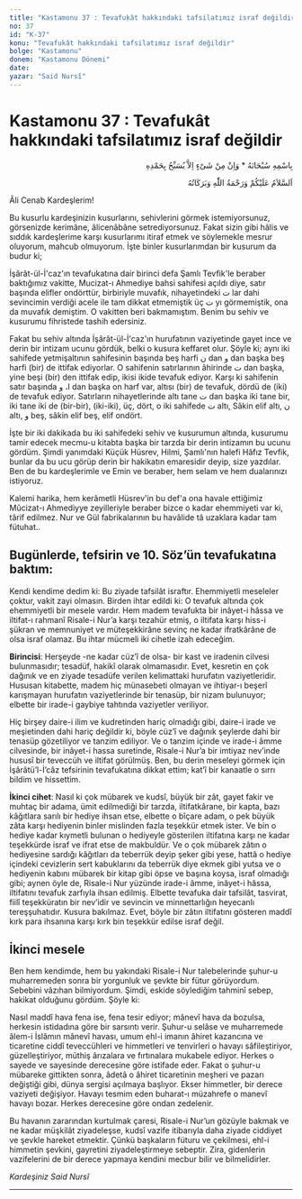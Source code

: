 ```yaml
---
title: "Kastamonu 37 : Tevafukât hakkındaki tafsilatımız israf değildir"
no: 37
id: "K-37"
konu: "Tevafukât hakkındaki tafsilatımız israf değildir"
bolge: "Kastamonu"
donem: "Kastamonu Dönemi"
date: 
yazar: "Said Nursî"
---
```


# Kastamonu 37 : Tevafukât hakkındaki tafsilatımız israf değildir

<p class="arabic" dir="rtl" title="Meal: “Subhân Allah’ın adıyla” * “Hiçbir şey yoktur ki O'nu hamd ile tesbih etmesin” [İsrâ 17:44]">بِاسْمِهِ سُبْحَانَهُ * وَاِنْ مِنْ شَىْءٍ اِلاَّ يُسَبِّحُ بِحَمْدِهِ</p>

<p class="arabic" dir="rtl" title="Meal: “Allah’ın selâmı, rahmeti ve bereketleri, üzerinize olsun.”">اَلسَّلاَمُ عَلَيْكُمْ وَرَحْمَةُ اللّٰهِ وَبَرَكَاتُهُ</p>

Âli Cenab Kardeşlerim!

Bu kusurlu kardeşinizin kusurlarını, sehivlerini görmek istemiyorsunuz, görsenizde kerimâne, âlicenâbâne setrediyorsunuz. Fakat sizin gibi hâlis ve sıddık kardeşlerime karşı kusurlarımı itiraf etmek ve söylemekle mesrur oluyorum, mahcub olmuyorum. İşte binler kusurlarımdan bir kusurum da budur ki;

İşârât-ül-İ'caz'ın tevafukatına dair birinci defa Şamlı Tevfik'le beraber baktığımız vakitte, Mucizat-ı Ahmediye bahsi sahifesi açıldı diye, satır başında elifler ondörttür, birbiriyle muvafık, nihayetindeki <span class="arabic" dir="rtl" title="">ت</span> lar dahi sevincimin verdiği acele ile tam dikkat etmemiştik üç <span class="arabic" dir="rtl" title="">ت</span> yı görmemiştik, ona da muvafık demiştim. O vakitten beri bakmamıştım. Benim bu sehiv ve kusurumu fihristede tashih edersiniz.

Fakat bu sehiv altında İşârât-ül-İ'caz'ın hurufatının vaziyetinde gayet ince ve derin bir intizam ucunu gördük, belki o kusura keffaret olur. Şöyle ki; aynı iki sahifede yetmişaltının sahifesinin başında beş harfi <span class="arabic" dir="rtl" title="">ن</span> dan <span class="arabic" dir="rtl" title="">و</span> dan başka beş harfi (bir) de ittifak ediyorlar. O sahifenin satırlarının âhirinde <span class="arabic" dir="rtl" title="">ت</span> dan başka, yine beşi (bir) den ittifak edip, ikisi ikide tevafuk ediyor. Karşı ki sahifenin satır başında <span class="arabic" dir="rtl" title="">ا، و</span> dan başka on harf var, altısı (bir) de tevafuk, dördü de (iki) de tevafuk ediyor. Satırların nihayetlerinde altı tane <span class="arabic" dir="rtl" title="">ت</span> dan başka iki tane bir, iki tane iki de (bir-bir), (iki-iki), üç, dört, o iki sahifede <span class="arabic" dir="rtl" title="">ت</span> altı, Sâkin elif altı, <span class="arabic" dir="rtl" title="">ن</span> altı, <span class="arabic" dir="rtl" title="">و</span> beş, sâkin elif beş, elif ondört.

İşte bir iki dakikada bu iki sahifedeki sehiv ve kusurumun altında, kusurumu tamir edecek mecmu-u kitabta başka bir tarzda bir derin intizamın bu ucunu gördüm. Şimdi yanımdaki Küçük Hüsrev, Hilmi, Şamlı'nın halefi Hâfız Tevfik, bunlar da bu ucu görüp derin bir hakikatın emaresidir deyip, size yazdılar. Ben de bu kardeşlerimle ve Emin ve beraber, hem selam ve hem dualarınızı istiyoruz.

Kalemi harika, hem kerâmetli Hüsrev'in bu def'a ona havale ettiğimiz Mûcizat-ı Ahmediyye zeyilleriyle beraber bizce o kadar ehemmiyeti var ki, târif edilmez. Nur ve Gül fabrikalarının bu havâlide tâ uzaklara kadar tam fütuhat..

## Bugünlerde, tefsirin ve 10. Söz’ün tevafukatına baktım:

Kendi kendime dedim ki: Bu ziyade tafsilât israftır. Ehemmiyetli meseleler çoktur, vakit zayi olmasın. Birden ihtar edildi ki: O tevafuk altında çok ehemmiyetli bir mesele vardır. Hem madem tevafukta bir inâyet-i hâssa ve iltifat-ı rahmanî Risale-i Nur’a karşı tezahür etmiş, o iltifata karşı hiss-i şükran ve memnuniyet ve müteşekkirâne sevinç ne kadar ifratkârâne de olsa israf olamaz. Bu ihtar mücmeli iki cihetle izah edeceğim.

**Birincisi**: Herşeyde -ne kadar cüz’î de olsa- bir kast ve iradenin cilvesi bulunmasıdır; tesadüf, hakikî olarak olmamasıdır. Evet, kesretin en çok dağınık ve en ziyade tesadüfe verilen kelimattaki hurufatın vaziyetleridir. Hususan kitabette, madem hiç münasebeti olmayan ve ihtiyar-ı beşerî karışmayan hurufatın vaziyetlerinde bir tenasüp, bir nizam bulunuyor; elbette bir irade-i gaybiye tahtında vaziyetler veriliyor.

Hiç birşey daire-i ilim ve kudretinden hariç olmadığı gibi, daire-i irade ve meşietinden dahi hariç değildir ki, böyle cüz’î ve dağınık şeylerde dahi bir tenasüp gözetiliyor ve tanzim ediliyor. Ve o tanzim içinde ve irade-i âmme cilvesinde, bir inâyet-i hassa suretinde, Risale-i Nur’a bir imtiyaz nev’inde hususî bir teveccüh ve iltifat görülmüş. Ben, bu derin meseleyi görmek için İşârâtü’l-İ’câz tefsirinin tevafukatına dikkat ettim; kat’î bir kanaatle o sırrı bildim ve hissettim.

**İkinci cihet**: Nasıl ki çok mübarek ve kudsî, büyük bir zât, gayet fakir ve muhtaç bir adama, ümit edilmediği bir tarzda, iltifatkârane, bir kapta, bazı kâğıtlara sarılı bir hediye ihsan etse, elbette o bîçare adam, o pek büyük zâta karşı hediyenin binler mislinden fazla teşekkür etmek ister. Ve bin o hediye kadar kıymetli bulunan o hediyeyle gösterilen iltifatına karşı ne kadar teşekkürde israf ve ifrat etse de makbuldür. Ve o çok mübarek zâtın o hediyesine sardığı kâğıtları da teberrük deyip şeker gibi yese, hattâ o hediye içindeki cevizlerin sert kabuklarını da teberrük diye ekmek gibi yutsa ve o hediyenin kabını mübarek bir kitap gibi öpse ve başına koysa, israf olmadığı gibi; aynen öyle de, Risale-i Nur yüzünde irade-i âmme, inâyet-i hâssa, iltifatını tevafuk zarfıyla ihsan edilmiş. Elbette tevafuka dair tafsilât, tasvirat, fiilî teşekküratın bir nev’idir ve sevincin ve minnettarlığın heyecanlı tereşşuhatıdır. Kusura bakılmaz. Evet, böyle bir zâtın iltifatını gösteren maddî kırk para ihsanına karşı kırk bin teşekkür edilse israf değil.

## İkinci mesele

Ben hem kendimde, hem bu yakındaki Risale-i Nur talebelerinde şuhur-u muharremeden sonra bir yorgunluk ve şevkte bir fütur görüyordum. Sebebini vâzıhan bilmiyordum. Şimdi, eskide söylediğim tahminî sebep, hakikat olduğunu gördüm. Şöyle ki:

Nasıl maddî hava fena ise, fena tesir ediyor; mânevî hava da bozulsa, herkesin istidadına göre bir sarsıntı verir. Şuhur-u selâse ve muharremede âlem-i İslâmın mânevî havası, umum ehl-i imanın âhiret kazancına ve ticaretine ciddî teveccühleri ve himmetleri ve tenvirleri o havayı sâfileştiriyor, güzelleştiriyor, müthiş ârızalara ve fırtınalara mukabele ediyor. Herkes o sayede ve sayesinde derecesine göre istifade eder. Fakat o şuhur-u mübareke gittikten sonra, âdetâ o âhiret ticaretinin meşheri ve pazarı değiştiği gibi, dünya sergisi açılmaya başlıyor. Ekser himmetler, bir derece vaziyeti değişiyor. Havayı tesmim eden buharat-ı müzahrefe o manevî havayı bozar. Herkes derecesine göre ondan zedelenir.

Bu havanın zararından kurtulmak çaresi, Risale-i Nur’un gözüyle bakmak ve ne kadar müşkilât ziyadeleşse, kudsî vazife itibarıyla daha ziyade ciddiyet ve şevkle hareket etmektir. Çünkü başkaların füturu ve çekilmesi, ehl-i himmetin şevkini, gayretini ziyadeleştirmeye sebeptir. Zira, gidenlerin vazifelerini de bir derece yapmaya kendini mecbur bilir ve bilmelidirler.

*Kardeşiniz*
*Said Nursî*

***
